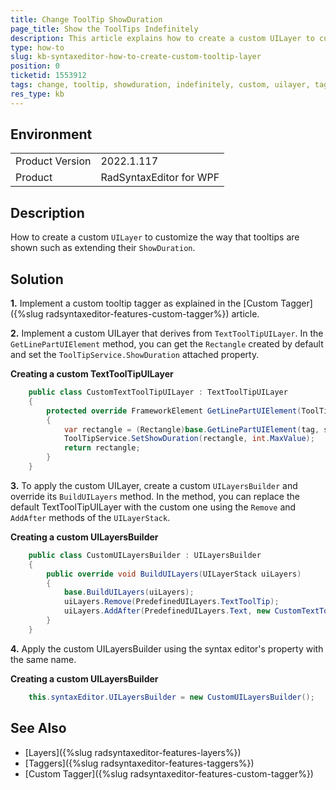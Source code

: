 ```yaml
---
title: Change ToolTip ShowDuration
page_title: Show the ToolTips Indefinitely
description: This article explains how to create a custom UILayer to customize the way that tooltips are shown such as extending their ShowDuration.
type: how-to
slug: kb-syntaxeditor-how-to-create-custom-tooltip-layer
position: 0
ticketid: 1553912
tags: change, tooltip, showduration, indefinitely, custom, uilayer, tagger, uilayersbuilder
res_type: kb
---
```


## Environment
<table>
    <tbody>
	    <tr>
	    	<td>Product Version</td>
	    	<td>2022.1.117</td>
	    </tr>
	    <tr>
	    	<td>Product</td>
	    	<td>RadSyntaxEditor for WPF</td>
	    </tr>
    </tbody>
</table>

## Description

How to create a custom `UILayer` to customize the way that tooltips are shown such as extending their `ShowDuration`.

## Solution

**1.** Implement a custom tooltip tagger as explained in the [Custom Tagger]({%slug radsyntaxeditor-features-custom-tagger%}) article.

**2.** Implement a custom UILayer that derives from `TextToolTipUILayer`. In the `GetLinePartUIElement` method, you can get the `Rectangle` created by default and set the `ToolTipService.ShowDuration` attached property.

__Creating a custom TextToolTipUILayer__
```C#
    public class CustomTextToolTipUILayer : TextToolTipUILayer
    {
        protected override FrameworkElement GetLinePartUIElement(ToolTipTag tag, Span span, UIUpdateContext updateContext)
        {
            var rectangle = (Rectangle)base.GetLinePartUIElement(tag, span, updateContext);
            ToolTipService.SetShowDuration(rectangle, int.MaxValue);
            return rectangle;
        }
    }
```

**3.** To apply the custom UILayer, create a custom `UILayersBuilder` and override its `BuildUILayers` method. In the method, you can replace the default TextToolTipUILayer with the custom one using the `Remove` and `AddAfter` methods of the `UILayerStack`.

__Creating a custom UILayersBuilder__
```C#
    public class CustomUILayersBuilder : UILayersBuilder
    {
        public override void BuildUILayers(UILayerStack uiLayers)
        {
            base.BuildUILayers(uiLayers);
            uiLayers.Remove(PredefinedUILayers.TextToolTip);
            uiLayers.AddAfter(PredefinedUILayers.Text, new CustomTextToolTipUILayer());
        }
    }
```

**4.** Apply the custom UILayersBuilder using the syntax editor's property with the same name.

__Creating a custom UILayersBuilder__
```C#
    this.syntaxEditor.UILayersBuilder = new CustomUILayersBuilder();
```

## See Also

* [Layers]({%slug radsyntaxeditor-features-layers%})
* [Taggers]({%slug radsyntaxeditor-features-taggers%})
* [Custom Tagger]({%slug radsyntaxeditor-features-custom-tagger%})